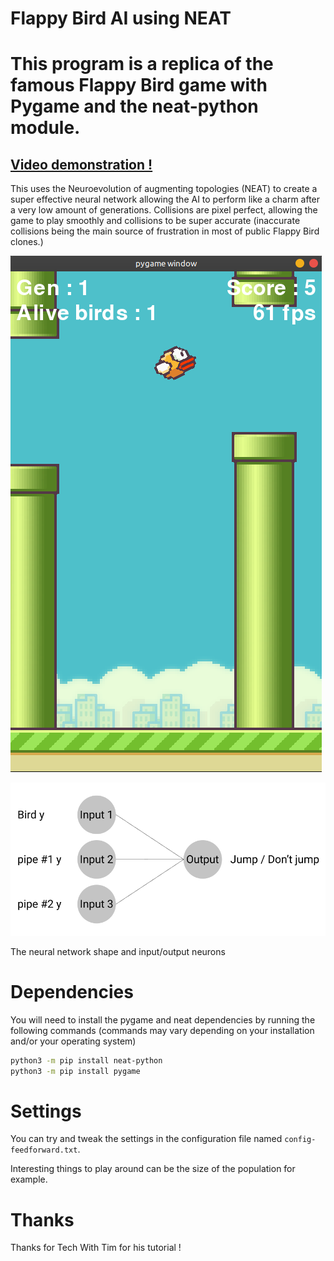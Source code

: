 # Flappy Bird AI using NEAT

# This program is a replica of the famous Flappy Bird game with Pygame and the neat-python module.

## [Video demonstration !](https://youtu.be/00ODtHO91do)

This uses the Neuroevolution of augmenting topologies (NEAT) to create a super effective neural network allowing the AI to perform like a charm after a very low amount of generations. Collisions are pixel perfect, allowing the game to play smoothly and collisions to be super accurate (inaccurate collisions being the main source of frustration in most of public Flappy Bird clones.)

![screenshot in action](imgs/screenshot.png)



![The network shape](imgs/scheme.png)

The neural network shape and input/output neurons

# Dependencies

You will need to install the pygame and neat dependencies by running the following commands (commands may vary depending on your installation and/or your operating system)

```bash
python3 -m pip install neat-python
python3 -m pip install pygame
```

# Settings

You can try and tweak the settings in the configuration file named `config-feedforward.txt`.

Interesting things to play around can be the size of the population for example.

# Thanks

Thanks for Tech With Tim for his tutorial !
